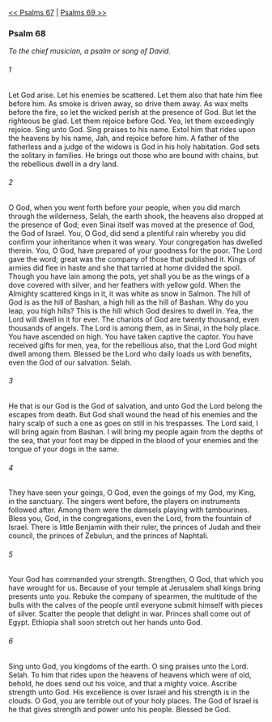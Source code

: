 [<< Psalms 67](Psalms%2067.md)  |  [Psalms 69 >>](Psalms%2069.md)

### Psalm 68

*To the chief musician, a psalm or song of David.*

###### 1
Let God arise. Let his enemies be scattered. Let them also that hate him flee before him. As smoke is driven away, so drive them away. As wax melts before the fire, so let the wicked perish at the presence of God. But let the righteous be glad. Let them rejoice before God. Yea, let them exceedingly rejoice. Sing unto God. Sing praises to his name. Extol him that rides upon the heavens by his name, Jah, and rejoice before him. A father of the fatherless and a judge of the widows is God in his holy habitation. God sets the solitary in families. He brings out those who are bound with chains, but the rebellious dwell in a dry land.

###### 2
O God, when you went forth before your people, when you did march through the wilderness, Selah, the earth shook, the heavens also dropped at the presence of God; even Sinai itself was moved at the presence of God, the God of Israel. You, O God, did send a plentiful rain whereby you did confirm your inheritance when it was weary. Your congregation has dwelled therein. You, O God, have prepared of your goodness for the poor. The Lord gave the word; great was the company of those that published it. Kings of armies did flee in haste and she that tarried at home divided the spoil. Though you have lain among the pots, yet shall you be as the wings of a dove covered with silver, and her feathers with yellow gold. When the Almighty scattered kings in it, it was white as snow in Salmon. The hill of God is as the hill of Bashan, a high hill as the hill of Bashan. Why do you leap, you high hills? This is the hill which God desires to dwell in. Yea, the Lord will dwell in it for ever. The chariots of God are twenty thousand, even thousands of angels. The Lord is among them, as in Sinai, in the holy place. You have ascended on high. You have taken captive the captor. You have received gifts for men, yea, for the rebellious also, that the Lord God might dwell among them. Blessed be the Lord who daily loads us with benefits, even the God of our salvation. Selah.

###### 3
He that is our God is the God of salvation, and unto God the Lord belong the escapes from death. But God shall wound the head of his enemies and the hairy scalp of such a one as goes on still in his trespasses. The Lord said, I will bring again from Bashan. I will bring my people again from the depths of the sea, that your foot may be dipped in the blood of your enemies and the tongue of your dogs in the same.

###### 4
They have seen your goings, O God, even the goings of my God, my King, in the sanctuary. The singers went before, the players on instruments followed after. Among them were the damsels playing with tambourines. Bless you, God, in the congregations, even the Lord, from the fountain of Israel. There is little Benjamin with their ruler, the princes of Judah and their council, the princes of Zebulun, and the princes of Naphtali.

###### 5
Your God has commanded your strength. Strengthen, O God, that which you have wrought for us. Because of your temple at Jerusalem shall kings bring presents unto you. Rebuke the company of spearmen, the multitude of the bulls with the calves of the people until everyone submit himself with pieces of silver. Scatter the people that delight in war. Princes shall come out of Egypt. Ethiopia shall soon stretch out her hands unto God.

###### 6
Sing unto God, you kingdoms of the earth. O sing praises unto the Lord. Selah. To him that rides upon the heavens of heavens which were of old, behold, he does send out his voice, and that a mighty voice. Ascribe strength unto God. His excellence is over Israel and his strength is in the clouds. O God, you are terrible out of your holy places. The God of Israel is he that gives strength and power unto his people. Blessed be God.